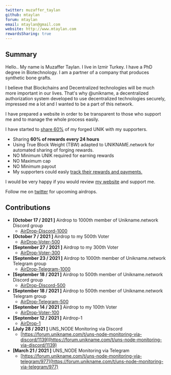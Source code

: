 ```yaml
---
twitter: muzaffer_taylan
github: mtaylan
forum: mtaylan
email: mtaylan@gmail.com
website: http://www.mtaylan.com
rewardsSharing: true
---
```

## Summary

Hello.. My name is Muzaffer Taylan. I live in Izmir Turkey. I have a PhD degree in Biotechnology. I am a partner of a company that produces synthetic bone grafts.

I believe that Blockchains and Decentralized technologies will be much more important in our lives. That's why @unikname, a decentralized authorization system
developed to use decentralized technologies securely, impressed me a lot and I wanted to be a part of this network.

I have prepared a website in order to be transparent to those who support me and to manage the whole process easily.

I have started to [share 60%](http://pool.mtaylan.com:5000/) of my forged UNIK with my supporters.
- Sharing **60% of rewards every 24 hours**
- Using True Block Weight (TBW) adapted to UNIKNAME.network for automated sharing of forging rewards.
- NO Minimum UNIK required for earning rewards
- NO Maximum cap
- NO Minimum payout
- My supporters could easly [track their rewards and payments.](http://pool.mtaylan.com:5000/)

I would be very happy if you would review [my website](http://www.mtaylan.com) and support me.

Follow me on [twitter](https://twitter.com/muzaffer_taylan) for upcoming airdrops.


## Contributions

<!-- detail your contributions -->
- **[October 17 / 2021 ]** Airdrop to 1000th member of Unikname.network Discord group
  - [AirDrop-Discord-1000](https://twitter.com/muzaffer_taylan/status/1446446462766886918)
- **[October 7 / 2021 ]** Airdrop to my 500th Voter
  - [AirDrop-Voter-500](https://twitter.com/muzaffer_taylan/status/1446131093745242122)
- **[September 27 / 2021 ]** Airdrop to my 300th Voter
  - [AirDrop-Voter-300](https://twitter.com/muzaffer_taylan/status/1441794073979928576)
- **[September 23 / 2021 ]** Airdrop to 1000th member of Unikname.network Telegram group
  - [AirDrop-Telegram-1000](https://t.me/Unikname_network/1674)
- **[September 18 / 2021 ]** Airdrop to 500th member of Unikname.network Discord group
  - [AirDrop-Discord-500](https://discord.com/channels/798861428709654548/798861428709654554/888791824704102441)
- **[September 18 / 2021 ]** Airdrop to 500th member of Unikname.network Telegram group
  - [AirDrop-Telegram-500](https://t.me/Unikname_network/963)
- **[September 14 / 2021 ]** Airdrop to my 100th Voter
  - [AirDrop-Voter-100](https://twitter.com/muzaffer_taylan/status/1437694343838584835)
- **[September 12 / 2021 ]** Airdrop-1
  - [AirDrop-1](https://twitter.com/muzaffer_taylan/status/1437051296327077894)
- **[July 28 / 2021 ]** UNS_NODE Monitoring via Discord
  - [https://forum.unikname.com/t/uns-node-monitoring-via-discord/1139](https://forum.unikname.com/t/uns-node-monitoring-via-discord/1139)
- **[March 21 / 2021 ]** UNS_NODE Monitoring via Telegram
  - [https://forum.unikname.com/t/uns-node-monitoring-via-telegram/977](https://forum.unikname.com/t/uns-node-monitoring-via-telegram/977)
